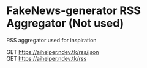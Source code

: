 # FakeNews-generator RSS Aggregator (Not used)
RSS aggregator used for inspiration

GET https://aihelper.ndev.tk/rss/json  
GET https://aihelper.ndev.tk/rss
